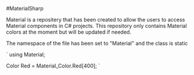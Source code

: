 #MaterialSharp

Material is a repositery that has been created to allow the users to access Material components in C# projects.
This repository only contains Material colors at the moment but will be updated if needed.

The namespace of the file has been set to "Material" and the class is static 

`
using Material;

Color Red = Material_Color.Red[400];
`